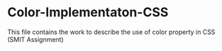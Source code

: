 # Color-Implementaton-CSS
This file contains the work to describe the use of color property in CSS (SMIT Assignment)
